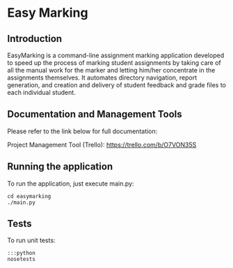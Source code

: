 Easy Marking
============

Introduction
-----

EasyMarking is a command-line assignment marking application developed to speed up the process of marking student assignments by taking care of all the manual work for the marker and letting him/her concentrate in the assignments themselves. It automates directory navigation, report generation, and creation and delivery of student feedback and grade files to each individual student.

Documentation and Management Tools
-----

Please refer to the link below for full documentation:

Project Management Tool (Trello): https://trello.com/b/O7VON35S

Running the application
-----

To run the application, just execute main.py:

	cd easymarking
	./main.py

Tests
-----

To run unit tests:

	:::python
	nosetests
